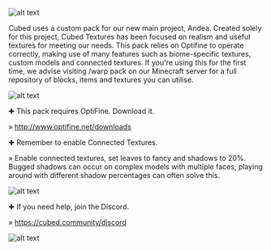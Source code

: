 
![alt text](https://i.imgur.com/uDekgeX.png "Cubed Textures")

Cubed uses a custom pack for our new main project, Andea. Created solely for this project, Cubed Textures has been focused on realism and useful textures for meeting our needs. This pack relies on Optifine to operate correctly, making use of many features such as biome-specific textures, custom models and connected textures. If you're using this for the first time, we advise visiting /warp pack on our Minecraft server for a full repository of blocks, items and textures you can utilise.

![alt text](https://i.imgur.com/NCqdzIZ.png "Requirements")

✚ This pack requires OptiFine. Download it.

  » http://www.optifine.net/downloads

✚ Remember to enable Connected Textures.

  » Enable connected textures, set leaves to fancy and shadows to 20%. Bugged shadows can occur on complex models with multiple faces; playing around with different shadow percentages can often solve this.

![alt text](https://i.imgur.com/zrakbuz.png "Support")

✚ If you need help, join the Discord.

  » https://cubed.community/discord
  
![alt text](https://i.imgur.com/p0XXI44.png "Hi there")

  
